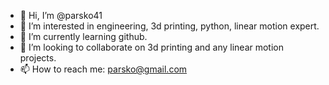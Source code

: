 - 👋 Hi, I’m @parsko41
- 👀 I’m interested in engineering, 3d printing, python, linear motion expert.
- 🌱 I’m currently learning github.
- 💞️ I’m looking to collaborate on 3d printing and any linear motion projects.
- 📫 How to reach me: parsko@gmail.com

<!---
parsko41/parsko41 is a ✨ special ✨ repository because its `README.md` (this file) appears on your GitHub profile.
You can click the Preview link to take a look at your changes.
--->
